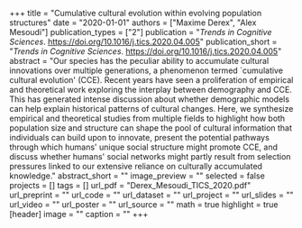 +++
title = "Cumulative cultural evolution within evolving population structures"
date = "2020-01-01"
authors = ["Maxime Derex", "Alex Mesoudi"]
publication_types = ["2"]
publication = "_Trends in Cognitive Sciences_. https://doi.org/10.1016/j.tics.2020.04.005"
publication_short = "_Trends in Cognitive Sciences_. https://doi.org/10.1016/j.tics.2020.04.005"
abstract = "Our species has the peculiar ability to accumulate cultural innovations over multiple generations, a phenomenon termed `cumulative cultural evolution' (CCE). Recent years have seen a proliferation of empirical and theoretical work exploring the interplay between demography and CCE. This has generated intense discussion about whether demographic models can help explain historical patterns of cultural changes. Here, we synthesize empirical and theoretical studies from multiple fields to highlight how both population size and structure can shape the pool of cultural information that individuals can build upon to innovate, present the potential pathways through which humans' unique social structure might promote CCE, and discuss whether humans' social networks might partly result from selection pressures linked to our extensive reliance on culturally accumulated knowledge."
abstract_short = ""
image_preview = ""
selected = false
projects = []
tags = []
url_pdf = "Derex_Mesoudi_TICS_2020.pdf"
url_preprint = ""
url_code = ""
url_dataset = ""
url_project = ""
url_slides = ""
url_video = ""
url_poster = ""
url_source = ""
math = true
highlight = true
[header]
image = ""
caption = ""
+++
